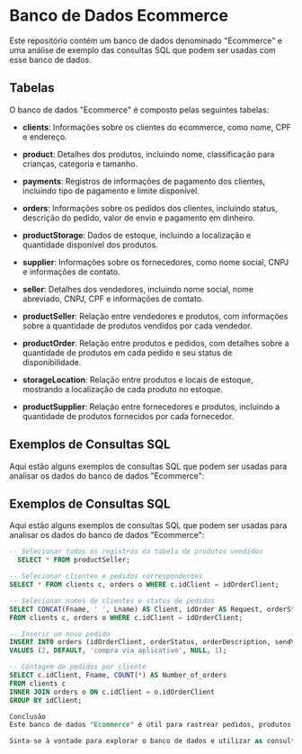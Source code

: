 # Banco de Dados Ecommerce

Este repositório contém um banco de dados denominado "Ecommerce" e uma análise de exemplo das consultas SQL que podem ser usadas com esse banco de dados.

## Tabelas

O banco de dados "Ecommerce" é composto pelas seguintes tabelas:

- **clients**: Informações sobre os clientes do ecommerce, como nome, CPF e endereço.

- **product**: Detalhes dos produtos, incluindo nome, classificação para crianças, categoria e tamanho.

- **payments**: Registros de informações de pagamento dos clientes, incluindo tipo de pagamento e limite disponível.

- **orders**: Informações sobre os pedidos dos clientes, incluindo status, descrição do pedido, valor de envio e pagamento em dinheiro.

- **productStorage**: Dados de estoque, incluindo a localização e quantidade disponível dos produtos.

- **supplier**: Informações sobre os fornecedores, como nome social, CNPJ e informações de contato.

- **seller**: Detalhes dos vendedores, incluindo nome social, nome abreviado, CNPJ, CPF e informações de contato.

- **productSeller**: Relação entre vendedores e produtos, com informações sobre a quantidade de produtos vendidos por cada vendedor.

- **productOrder**: Relação entre produtos e pedidos, com detalhes sobre a quantidade de produtos em cada pedido e seu status de disponibilidade.

- **storageLocation**: Relação entre produtos e locais de estoque, mostrando a localização de cada produto no estoque.

- **productSupplier**: Relação entre fornecedores e produtos, incluindo a quantidade de produtos fornecidos por cada fornecedor.

## Exemplos de Consultas SQL

Aqui estão alguns exemplos de consultas SQL que podem ser usadas para analisar os dados do banco de dados "Ecommerce":

## Exemplos de Consultas SQL

Aqui estão alguns exemplos de consultas SQL que podem ser usadas para analisar os dados do banco de dados "Ecommerce":

 ```sql   
-- Selecionar todos os registros da tabela de produtos vendidos
   SELECT * FROM productSeller;

-- Selecionar clientes e pedidos correspondentes
SELECT * FROM clients c, orders o WHERE c.idClient = idOrderClient;

-- Selecionar nomes de clientes e status de pedidos
SELECT CONCAT(Fname, ' ', Lname) AS Client, idOrder AS Request, orderStatus AS Status
FROM clients c, orders o WHERE c.idClient = idOrderClient;

-- Inserir um novo pedido
INSERT INTO orders (idOrderClient, orderStatus, orderDescription, sendValue, paymentCash)
VALUES (2, DEFAULT, 'compra via aplicativo', NULL, 1);

-- Contagem de pedidos por cliente
SELECT c.idClient, Fname, COUNT(*) AS Number_of_orders
FROM clients c
INNER JOIN orders o ON c.idClient = o.idOrderClient
GROUP BY idClient;

Conclusão
Este banco de dados "Ecommerce" é útil para rastrear pedidos, produtos, clientes e fornecedores em um ambiente de comércio eletrônico. As consultas SQL fornecidas são exemplos de como extrair informações valiosas para análise e tomada de decisões. O conhecimento e o uso adequado dessas consultas são essenciais para gerenciar eficazmente operações de comércio eletrônico.

Sinta-se à vontade para explorar o banco de dados e utilizar as consultas para análises adicionais.

